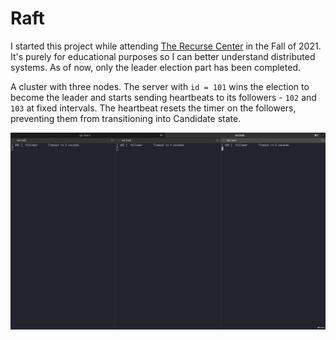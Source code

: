 # Raft

I started this project while attending [The Recurse Center](https://www.recurse.com/) in the Fall of 2021. It's purely for educational purposes so I can better understand distributed systems. As of now, only the leader election part has been completed.

A cluster with three  nodes. The server with `id = 101` wins the election to become the leader and starts sending heartbeats to its followers - `102` and `103` at fixed intervals. The heartbeat resets the timer on the followers, preventing them from transitioning into Candidate state.



![](https://github.com/swagnikdutta/repository-assets/blob/main/leader-election-raft.gif)


